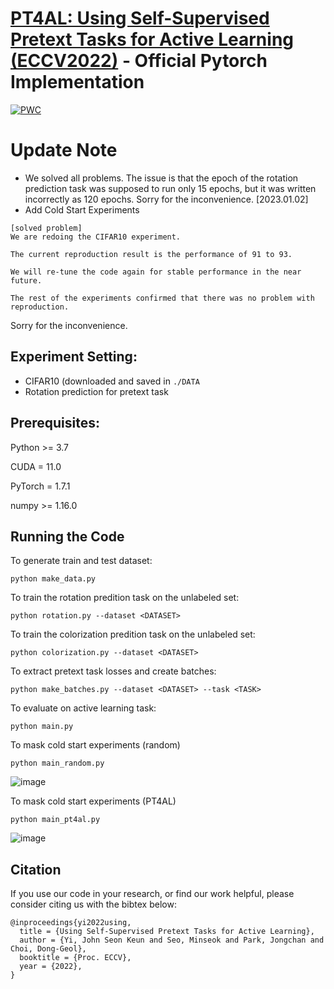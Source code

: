 # [PT4AL: Using Self-Supervised Pretext Tasks for Active Learning (ECCV2022)](https://arxiv.org/abs/2201.07459) - Official Pytorch Implementation
[![PWC](https://img.shields.io/endpoint.svg?url=https://paperswithcode.com/badge/using-self-supervised-pretext-tasks-for/active-learning-on-cifar10-10000)](https://paperswithcode.com/sota/active-learning-on-cifar10-10000?p=using-self-supervised-pretext-tasks-for)

# Update Note

- We solved all problems. The issue is that the epoch of the rotation prediction task was supposed to run only 15 epochs, but it was written incorrectly as 120 epochs. Sorry for the inconvenience. [2023.01.02]
- Add Cold Start Experiments

```
[solved problem]
We are redoing the CIFAR10 experiment.

The current reproduction result is the performance of 91 to 93.

We will re-tune the code again for stable performance in the near future.

The rest of the experiments confirmed that there was no problem with reproduction.
```
Sorry for the inconvenience.
## Experiment Setting:
- CIFAR10 (downloaded and saved in ```./DATA```
- Rotation prediction for pretext task

## Prerequisites:
Python >= 3.7

CUDA = 11.0

PyTorch = 1.7.1

numpy >= 1.16.0

## Running the Code

To generate train and test dataset:
```
python make_data.py
```

To train the rotation predition task on the unlabeled set:
```
python rotation.py --dataset <DATASET>
```

To train the colorization predition task on the unlabeled set:
```
python colorization.py --dataset <DATASET>
```

To extract pretext task losses and create batches:
```
python make_batches.py --dataset <DATASET> --task <TASK>
```


To evaluate on active learning task:
```
python main.py
```

To mask cold start experiments (random)
```
python main_random.py
```
![image](https://user-images.githubusercontent.com/33244972/210195074-8cc85f97-8a20-4aac-b61b-034e91694788.png)


To mask cold start experiments (PT4AL)
```
python main_pt4al.py
```
![image](https://user-images.githubusercontent.com/33244972/210192180-6158a4ea-052b-4313-baf9-0048aaa5746f.png)

## Citation
If you use our code in your research, or find our work helpful, please consider citing us with the bibtex below:
```
@inproceedings{yi2022using,
  title = {Using Self-Supervised Pretext Tasks for Active Learning},
  author = {Yi, John Seon Keun and Seo, Minseok and Park, Jongchan and Choi, Dong-Geol},
  booktitle = {Proc. ECCV},
  year = {2022},
}
```
